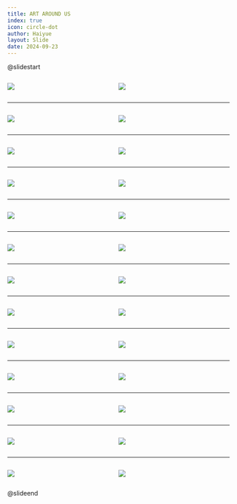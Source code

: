 ```yaml
---
title: ART AROUND US
index: true
icon: circle-dot
author: Haiyue
layout: Slide
date: 2024-09-23
---
```

 
@slidestart

<div style="display:flex">
<div style="flex:1">

![](/reading/english/Level-M/ART%20AROUND%20US/001.webp)
</div>
<div style="flex:1">

![](/reading/english/Level-M/ART%20AROUND%20US/002.webp)
</div>
</div>

---

<div style="display:flex">
<div style="flex:1">

![](/reading/english/Level-M/ART%20AROUND%20US/003.webp)
</div>
<div style="flex:1">

![](/reading/english/Level-M/ART%20AROUND%20US/004.webp)
</div>
</div>

---

<div style="display:flex">
<div style="flex:1">

![](/reading/english/Level-M/ART%20AROUND%20US/005.webp)
</div>
<div style="flex:1">

![](/reading/english/Level-M/ART%20AROUND%20US/006.webp)
</div>
</div>

---

<div style="display:flex">
<div style="flex:1">

![](/reading/english/Level-M/ART%20AROUND%20US/007.webp)
</div>
<div style="flex:1">

![](/reading/english/Level-M/ART%20AROUND%20US/008.webp)
</div>
</div>

---

<div style="display:flex">
<div style="flex:1">

![](/reading/english/Level-M/ART%20AROUND%20US/009.webp)
</div>
<div style="flex:1">

![](/reading/english/Level-M/ART%20AROUND%20US/010.webp)
</div>
</div>

---

<div style="display:flex">
<div style="flex:1">

![](/reading/english/Level-M/ART%20AROUND%20US/011.webp)
</div>
<div style="flex:1">

![](/reading/english/Level-M/ART%20AROUND%20US/012.webp)
</div>
</div>

---

<div style="display:flex">
<div style="flex:1">

![](/reading/english/Level-M/ART%20AROUND%20US/013.webp)
</div>
<div style="flex:1">

![](/reading/english/Level-M/ART%20AROUND%20US/014.webp)
</div>
</div>

---

<div style="display:flex">
<div style="flex:1">

![](/reading/english/Level-M/ART%20AROUND%20US/015.webp)
</div>
<div style="flex:1">

![](/reading/english/Level-M/ART%20AROUND%20US/016.webp)
</div>
</div>

---

<div style="display:flex">
<div style="flex:1">

![](/reading/english/Level-M/ART%20AROUND%20US/017.webp)
</div>
<div style="flex:1">

![](/reading/english/Level-M/ART%20AROUND%20US/018.webp)
</div>
</div>

---

<div style="display:flex">
<div style="flex:1">

![](/reading/english/Level-M/ART%20AROUND%20US/019.webp)
</div>
<div style="flex:1">

![](/reading/english/Level-M/ART%20AROUND%20US/020.webp)
</div>
</div>

---

<div style="display:flex">
<div style="flex:1">

![](/reading/english/Level-M/ART%20AROUND%20US/021.webp)
</div>
<div style="flex:1">

![](/reading/english/Level-M/ART%20AROUND%20US/022.webp)
</div>
</div>

---

<div style="display:flex">
<div style="flex:1">

![](/reading/english/Level-M/ART%20AROUND%20US/023.webp)
</div>
<div style="flex:1">

![](/reading/english/Level-M/ART%20AROUND%20US/024.webp)
</div>
</div>

---

<div style="display:flex">
<div style="flex:1">

![](/reading/english/Level-M/ART%20AROUND%20US/025.webp)
</div>
<div style="flex:1">

![](/reading/english/Level-M/ART%20AROUND%20US/026.webp)
</div>
</div>

@slideend